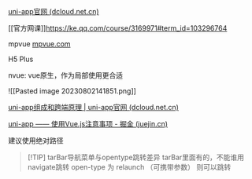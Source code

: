 
[uni-app官网 (dcloud.net.cn)](https://uniapp.dcloud.net.cn/resource.html)

[[官方网课]]https://ke.qq.com/course/3169971#term_id=103296764

mpvue [mpvue.com](http://mpvue.com/)

H5 Plus

nvue: vue原生，作为局部使用更合适

![[Pasted image 20230802141851.png]]

[uni-app组成和跨端原理 | uni-app官网 (dcloud.net.cn)](https://uniapp.dcloud.net.cn/tutorial/)

[uni-app —— 使用Vue.js注意事项 - 掘金 (juejin.cn)](https://juejin.cn/post/6881459593868918792?searchId=202308021516166209C4BF362494A4BC06)

建议使用绝对路径

> [!TIP]  tarBar导航菜单与opentype跳转差异
> tarBar里面有的，不能谁用navigate跳转
> open-type 为 relaunch （可携带参数） 则可以跳转
  

